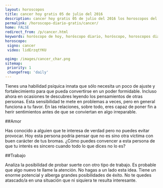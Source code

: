 ```yaml
---
layout: horoscopos
title: cancer hoy gratis 05 de julio del 2016 
description: cancer hoy gratis 05 de julio del 2016 los horoscopos del dia, amor, trabajo, vida personal. Todas las predicciones para cancer gratis. Ahora Tambien podes consultar el Oraculo SI o NO http://horoscopo-del-dia.com/oraculo-si-no/ 
permalink: /horoscopo-diario-gratis/cancer/
home: FALSE
redirect_from: /p/cancer.html
keywords: horóscopo de hoy, horóscopo diario, horóscopo, horoscopos diarios gratis del dia de hoy, horóscopo diario gratis,horóscopo 2016, horóscopo esperanza gracia, horoscopo cancer hoy, horoscop, horóscopos gratis, horoscopo cancer, horoscopo cancer 2016, Tarot, Astrologia, Zodíaco, cancer, horoscopo gratis
horoscopo:
 signo: cancer
 video: lidErzqtYKU

ogimg: /images/cancer_char.png
sitemap:
 priority: 1
 changefreq: 'daily'
---
```



Tienes una habilidad psíquica innata que sólo necesita un poco de ajuste y fortalecimiento para que pueda convertirse en un poder formidable. Incluso ahora en ocasiones te descubres leyendo los pensamientos de otras personas. Esta sensibilidad te mete en problemas a veces, pero en general funciona a tu favor. En las relaciones, sobre todo, eres capaz de poner fin a herir sentimientos antes de que se conviertan en algo irreparable.

##Amor

Has conocido a alguien que te interesa de verdad pero no puedes evitar provocar. Hoy esta persona podría pensar que no es sino otra víctima con buen carácter de tus bromas. ¿Cómo puedes convencer a esta persona de que tu interés es sincero cuando todo lo que dices no lo es?

##Trabajo

Analiza la posibilidad de probar suerte con otro tipo de trabajo. Es probable que algo nuevo te llame la atención. No hagas a un lado esta idea. Tiene un enorme potencial y alberga grandes posibilidades de éxito. No te quedes atascado/a en una situación que ni siquiera te resulta interesante.